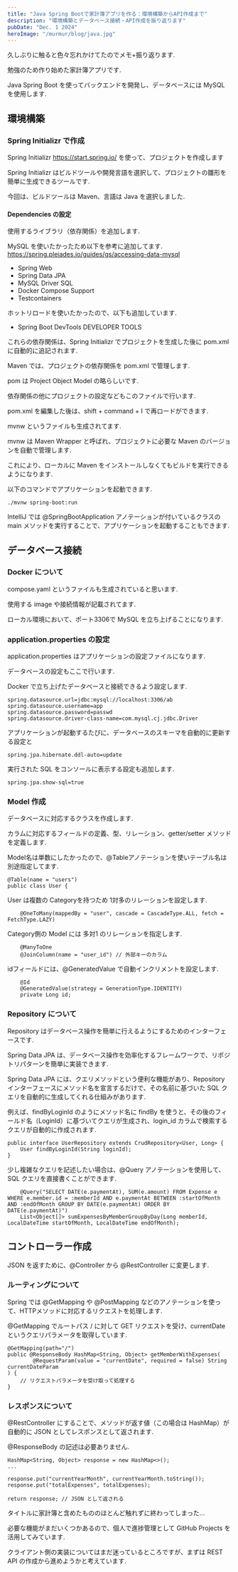 ```yaml
---
title: "Java Spring Bootで家計簿アプリを作る：環境構築からAPI作成まで"
description: "環境構築とデータベース接続・API作成を振り返ります"
pubDate: "Dec. 1 2024"
heroImage: "/murmur/blog/java.jpg"
---
```


久しぶりに触ると色々忘れかけてたのでメモ+振り返ります. 

勉強のため作り始めた家計簿アプリです. 

Java Spring Boot を使ってバックエンドを開発し、データベースには MySQL を使用します. 

## 環境構築
### Spring Initializr で作成
Spring Initializr https://start.spring.io/ を使って、プロジェクトを作成します

Spring Initializr はビルドツールや開発言語を選択して、プロジェクトの雛形を簡単に生成できるツールです. 

今回は、ビルドツールは Maven、言語は Java を選択しました. 

#### Dependencies の設定

使用するライブラリ（依存関係）を追加します. 

MySQL を使いたかったため以下を参考に追加してます. 
https://spring.pleiades.io/guides/gs/accessing-data-mysql
- Spring Web
- Spring Data JPA
- MySQL Driver SQL
- Docker Compose Support
- Testcontainers

ホットリロードを使いたかったので、以下も追加しています. 
- Spring Boot DevTools DEVELOPER TOOLS

これらの依存関係は、Spring Initializr でプロジェクトを生成した後に pom.xml に自動的に追記されます. 

Maven では、プロジェクトの依存関係を pom.xml で管理します. 

pom は Project Object Model の略らしいです. 

依存関係の他にプロジェクトの設定などもこのファイルで行います. 

pom.xml を編集した後は、shift + command + I で再ロードができます. 

mvnw というファイルも生成されてます. 

mvnw は Maven Wrapper と呼ばれ、プロジェクトに必要な Maven のバージョンを自動で管理します. 

これにより、ローカルに Maven をインストールしなくてもビルドを実行できるようになります. 

以下のコマンドでアプリケーションを起動できます. 
```
./mvnw spring-boot:run 
```

IntelliJ では @SpringBootApplication アノテーションが付いているクラスの main メソッドを実行することで、アプリケーションを起動することもできます. 

## データベース接続
### Docker について
compose.yaml というファイルも生成されていると思います. 

使用する image や接続情報が記載されてます. 

ローカル環境において、ポート3306で MySQL を立ち上げることになります. 

### application.properties の設定

application.properties はアプリケーションの設定ファイルになります. 

データベースの設定もここで行います. 

Docker で立ち上げたデータベースと接続できるよう設定します. 
```
spring.datasource.url=jdbc:mysql://localhost:3306/ab
spring.datasource.username=app
spring.datasource.password=passwd
spring.datasource.driver-class-name=com.mysql.cj.jdbc.Driver
```

アプリケーションが起動するたびに、データベースのスキーマを自動的に更新する設定と
```
spring.jpa.hibernate.ddl-auto=update
```

実行された SQL をコンソールに表示する設定も追加します. 
```
spring.jpa.show-sql=true
```

### Model 作成
データベースに対応するクラスを作成します. 

カラムに対応するフィールドの定義、型、リレーション、getter/setter メソッドを定義します. 

Model名は単数にしたかったので、@Tableアノテーションを使いテーブル名は別途指定してます. 
```
@Table(name = "users")
public class User {
```

User は複数の Categoryを持つため 1対多のリレーションを設定します. 
```
    @OneToMany(mappedBy = "user", cascade = CascadeType.ALL, fetch = FetchType.LAZY)
```

Category側の Model には 多対1 のリレーションを指定します. 
```
    @ManyToOne
    @JoinColumn(name = "user_id") // 外部キーのカラム
```

idフィールドには、@GeneratedValue で自動インクリメントを設定します. 
```
    @Id
    @GeneratedValue(strategy = GenerationType.IDENTITY)
    private Long id;
```

### Repository について
Repository はデータベース操作を簡単に行えるようにするためのインターフェースです.

Spring Data JPA は、データベース操作を効率化するフレームワークで、リポジトリパターンを簡単に実装できます. 

Spring Data JPA には、クエリメソッドという便利な機能があり、Repository インターフェースにメソッド名を宣言するだけで、その名前に基づいた SQL クエリを自動的に生成してくれる仕組みがあります. 

例えば、findByLoginId のようにメソッド名に findBy を使うと、その後のフィールド名（LoginId）に基づいてクエリが生成され、login_id カラムで検索するクエリが自動的に作成されます. 
```
public interface UserRepository extends CrudRepository<User, Long> {
    User findByLoginId(String loginId);
}
```

少し複雑なクエリを記述したい場合は、@Query アノテーションを使用して、SQL クエリを直接書くことができます. 
```
    @Query("SELECT DATE(e.paymentAt), SUM(e.amount) FROM Expense e WHERE e.member.id = :memberId AND e.paymentAt BETWEEN :startOfMonth AND :endOfMonth GROUP BY DATE(e.paymentAt) ORDER BY DATE(e.paymentAt)")
    List<Object[]> sumExpensesByMemberGroupByDay(Long memberId, LocalDateTime startOfMonth, LocalDateTime endOfMonth);
```

## コントローラー作成
JSON を返すために、@Controller から @RestController に変更します. 

### ルーティングについて
Spring では @GetMapping や @PostMapping などのアノテーションを使って、HTTPメソッドに対応するリクエストを処理します. 

@GetMapping でルートパス / に対して GET リクエストを受け、currentDate というクエリパラメータを取得しています. 
```
@GetMapping(path="/")
public @ResponseBody HashMap<String, Object> getMemberWithExpenses(
        @RequestParam(value = "currentDate", required = false) String currentDateParam
) {
    // リクエストパラメータを受け取って処理する
}
```

### レスポンスについて
@RestController にすることで、メソッドが返す値（この場合は HashMap）が自動的に JSON としてレスポンスとして返されます. 

@ResponseBody の記述は必要ありません. 
```
HashMap<String, Object> response = new HashMap<>();
... 

response.put("currentYearMonth", currentYearMonth.toString());
response.put("totalExpenses", totalExpenses);

return response; // JSON として返される
```

タイトルに家計簿と含めたもののほとんど触れずに終わってしまった...

必要な機能がまだいくつかあるので、個人で進捗管理として GitHub Projects を活用してみています. 

クライアント側の実装についてはまだ迷っているところですが、まずは REST API の作成から進めようかと考えています. 

